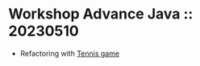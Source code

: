 # Workshop Advance Java :: 20230510
* Refactoring with [Tennis game](https://github.com/emilybache/Tennis-Refactoring-Kata/blob/main/java/)
